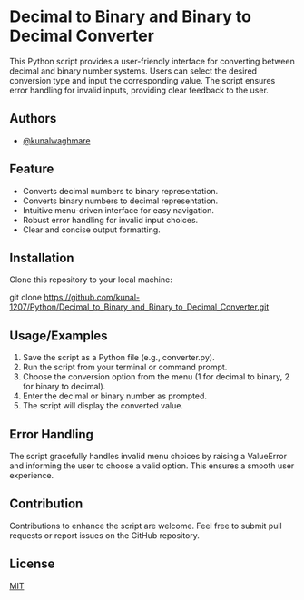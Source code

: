 # Decimal to Binary and Binary to Decimal Converter

This Python script provides a user-friendly interface for converting between decimal and binary number systems. Users can select the desired conversion type and input the corresponding value. The script ensures error handling for invalid inputs, providing clear feedback to the user.
## Authors

- [@kunalwaghmare](https://www.github.com/kunal-1207)


## Feature 

- Converts decimal numbers to binary representation.
- Converts binary numbers to decimal representation.
- Intuitive menu-driven interface for easy navigation.
- Robust error handling for invalid input choices.
- Clear and concise output formatting.
## Installation

Clone this repository to your local machine: 

git clone https://github.com/kunal-1207/Python/Decimal_to_Binary_and_Binary_to_Decimal_Converter.git

    
## Usage/Examples

1. Save the script as a Python file (e.g., converter.py).
2. Run the script from your terminal or command prompt.
3. Choose the conversion option from the menu (1 for decimal to binary, 2 for binary to decimal).
4. Enter the decimal or binary number as prompted.
5. The script will display the converted value.

## Error Handling 

The script gracefully handles invalid menu choices by raising a ValueError and informing the user to choose a valid option. This ensures a smooth user experience.

## Contribution

Contributions to enhance the script are welcome. Feel free to submit pull requests or report issues on the GitHub repository.


## License

[MIT](https://choosealicense.com/licenses/mit/)



